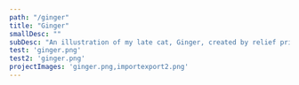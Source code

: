 ```yaml
---
path: "/ginger"
title: "Ginger"
smallDesc: ""
subDesc: "An illustration of my late cat, Ginger, created by relief printing. "
test: 'ginger.png'
test2: 'ginger.png'
projectImages: 'ginger.png,importexport2.png'
---
```

